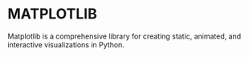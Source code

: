 # MATPLOTLIB
Matplotlib is a comprehensive library for creating static, animated, and interactive visualizations in Python.
